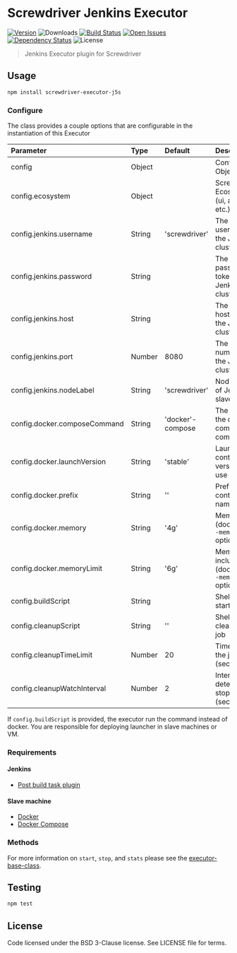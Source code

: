 # Screwdriver Jenkins Executor
[![Version][npm-image]][npm-url] ![Downloads][downloads-image] [![Build Status][status-image]][status-url] [![Open Issues][issues-image]][issues-url] [![Dependency Status][daviddm-image]][daviddm-url] ![License][license-image]

> Jenkins Executor plugin for Screwdriver

## Usage

```bash
npm install screwdriver-executor-j5s
```

### Configure
The class provides a couple options that are configurable in the instantiation of this Executor

| Parameter        | Type  | Default    | Description |
| :-------------   | :---- | :----------| :-----------|
| config        | Object | | Configuration Object |
| config.ecosystem | Object | | Screwdriver Ecosystem (ui, api, store, etc.) |
| config.jenkins.username | String | 'screwdriver' | The username for the Jenkins cluster  |
| config.jenkins.password | String | | The password or token for the Jenkins cluster  |
| config.jenkins.host | String | | The hostname for the Jenkins cluster |
| config.jenkins.port | Number | 8080 | The port number for the Jenkins cluster |
| config.jenkins.nodeLabel | String | 'screwdriver' | Node labels of Jenkins slaves |
| config.docker.composeCommand | String | 'docker'-compose | The path to the docker-compose command |
| config.docker.launchVersion | String | 'stable' | Launcher container version to use |
| config.docker.prefix | String | '' | Prefix to container names |
| config.docker.memory | String | '4g' | Memory limit (docker run `--memory` option) |
| config.docker.memoryLimit | String | '6g' | Memory limit include swap (docker run `--memory-swap` option) |
| config.buildScript | String | | Shell script to start the job |
| config.cleanupScript | String | '' | Shell script to clean up the job |
| config.cleanupTimeLimit | Number | 20 | Time to stop the job (seconds) |
| config.cleanupWatchInterval | Number | 2 | Interval to detect the stopped job (seconds) |

If `config.buildScript` is provided, the executor run the command instead of docker. You are responsible for deploying launcher in slave machines or VM.

### Requirements

#### Jenkins

- [Post build task plugin](https://wiki.jenkins.io/display/JENKINS/Post+build+task)

#### Slave machine

- [Docker](https://www.docker.com/)
- [Docker Compose](https://docs.docker.com/compose/)

### Methods

For more information on `start`, `stop`, and `stats` please see the [executor-base-class].

## Testing

```bash
npm test
```

## License

Code licensed under the BSD 3-Clause license. See LICENSE file for terms.

[npm-image]: https://img.shields.io/npm/v/screwdriver-executor-j5s.svg
[npm-url]: https://npmjs.org/package/screwdriver-executor-j5s
[downloads-image]: https://img.shields.io/npm/dt/screwdriver-executor-j5s.svg
[license-image]: https://img.shields.io/npm/l/screwdriver-executor-j5s.svg
[issues-image]: https://img.shields.io/github/issues/screwdriver-cd/screwdriver.svg
[issues-url]: https://github.com/screwdriver-cd/screwdriver/issues
[status-image]: https://cd.screwdriver.cd/pipelines/19/badge
[status-url]: https://cd.screwdriver.cd/pipelines/19
[daviddm-image]: https://david-dm.org/screwdriver-cd/executor-j5s.svg?theme=shields.io
[daviddm-url]: https://david-dm.org/screwdriver-cd/executor-j5s
[executor-base-class]: https://github.com/screwdriver-cd/executor-base
[screwdriver job-tools]: https://github.com/screwdriver-cd/job-tools
